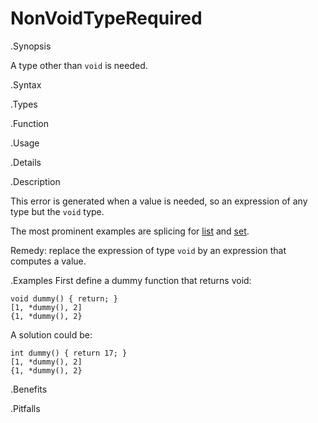 # NonVoidTypeRequired

.Synopsis

A type other than `void` is needed.

.Syntax

.Types

.Function
       
.Usage

.Details

.Description

This error is generated when a value is needed, so an expression of any type but the `void` type.

The most prominent examples are splicing for 
[list]((Rascal:List-Splice)) and [set]((Rascal:Set-Splice)).

Remedy: replace the expression of type `void` by an expression that computes a value.

.Examples
First define a dummy function that returns void:
```rascal-shell,error
void dummy() { return; }
[1, *dummy(), 2]
{1, *dummy(), 2}
```
A solution could be:

```rascal-shell
int dummy() { return 17; }
[1, *dummy(), 2]
{1, *dummy(), 2}
```

.Benefits

.Pitfalls

